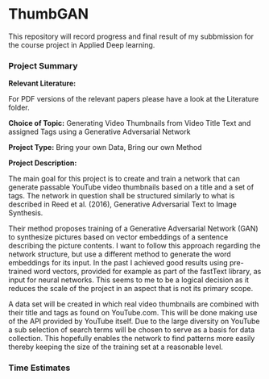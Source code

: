 # ThumbGAN

This repository will record progress and final result of my subbmission for the course project in Applied Deep learning.


### Project Summary

**Relevant Literature:**

For PDF versions of the relevant papers please have a look at the Literature folder.

**Choice of Topic:** 
Generating Video Thumbnails from Video Title Text and assigned Tags using a Generative Adversarial Network

**Project Type:** Bring your own Data, Bring our own Method

**Project Description:**

The main goal for this project is to create and train a network that can generate passable YouTube video thumbnails based on a title and a set of tags. The network in question shall be structured similarly to what is described in Reed et al. (2016), Generative Adversarial Text to Image Synthesis. 

Their method proposes training of a Generative Adversarial Network (GAN) to synthesize pictures based on vector embeddings of a sentence describing the picture contents. I want to follow this approach regarding the network structure, but use a different method to generate the word embeddings for its input. In the past I achieved good results using pre-trained word vectors, provided for example as part of the fastText library, as input for neural networks. This seems to me to be a logical decision as it reduces the scale of the project in an aspect that is not its primary scope.

A data set will be created in which real video thumbnails are combined with their title and tags as found on YouTube.com. This will be done making use of the API provided by YouTube itself. Due to the large diversity on YouTube a sub selection of search terms will be chosen to serve as a basis for data collection. This hopefully enables the network to find patterns more easily thereby keeping the size of the training set at a reasonable level. 


### Time Estimates
